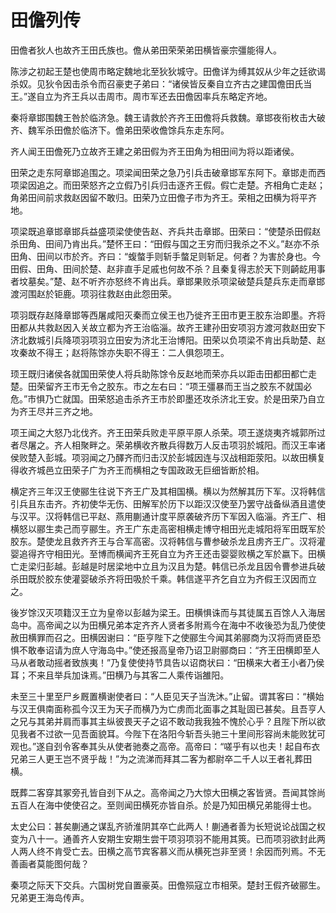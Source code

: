 # 田儋列传

田儋者狄人也故齐王田氏族也。儋从弟田荣荣弟田横皆豪宗彊能得人。

陈涉之初起王楚也使周市略定魏地北至狄狄城守。田儋详为缚其奴从少年之廷欲谒杀奴。见狄令因击杀令而召豪吏子弟曰：“诸侯皆反秦自立齐古之建国儋田氏当王。”遂自立为齐王兵以击周市。周市军还去田儋因率兵东略定齐地。

秦将章邯围魏王咎於临济急。魏王请救於齐齐王田儋将兵救魏。章邯夜衔枚击大破齐、魏军杀田儋於临济下。儋弟田荣收儋馀兵东走东阿。

齐人闻王田儋死乃立故齐王建之弟田假为齐王田角为相田间为将以距诸侯。

田荣之走东阿章邯追围之。项梁闻田荣之急乃引兵击破章邯军东阿下。章邯走而西项梁因追之。而田荣怒齐之立假乃引兵归击逐齐王假。假亡走楚。齐相角亡走赵；角弟田间前求救赵因留不敢归。田荣乃立田儋子市为齐王。荣相之田横为将平齐地。

项梁既追章邯章邯兵益盛项梁使使告赵、齐兵共击章邯。田荣曰：“使楚杀田假赵杀田角、田间乃肯出兵。”楚怀王曰：“田假与国之王穷而归我杀之不义。”赵亦不杀田角、田间以市於齐。齐曰：“蝮螫手则斩手螫足则斩足。何者？为害於身也。今田假、田角、田间於楚、赵非直手足戚也何故不杀？且秦复得志於天下则齮龁用事者坟墓矣。”楚、赵不听齐亦怒终不肯出兵。章邯果败杀项梁破楚兵楚兵东走而章邯渡河围赵於钜鹿。项羽往救赵由此怨田荣。

项羽既存赵降章邯等西屠咸阳灭秦而立侯王也乃徙齐王田市更王胶东治即墨。齐将田都从共救赵因入关故立都为齐王治临淄。故齐王建孙田安项羽方渡河救赵田安下济北数城引兵降项羽项羽立田安为济北王治博阳。田荣以负项梁不肯出兵助楚、赵攻秦故不得王；赵将陈馀亦失职不得王：二人俱怨项王。

顼王既归诸侯各就国田荣使人将兵助陈馀令反赵地而荣亦兵以距击田都田都亡走楚。田荣留齐王市无令之胶东。市之左右曰：“项王彊暴而王当之胶东不就国必危。”市惧乃亡就国。田荣怒追击杀齐王市於即墨还攻杀济北王安。於是田荣乃自立为齐王尽并三齐之地。

项王闻之大怒乃北伐齐。齐王田荣兵败走平原平原人杀荣。项王遂烧夷齐城郭所过者尽屠之。齐人相聚畔之。荣弟横收齐散兵得数万人反击项羽於城阳。而汉王率诸侯败楚入彭城。项羽闻之乃醳齐而归击汉於彭城因连与汉战相距荥阳。以故田横复得收齐城邑立田荣子广为齐王而横相之专国政政无巨细皆断於相。

横定齐三年汉王使郦生往说下齐王广及其相国横。横以为然解其历下军。汉将韩信引兵且东击齐。齐初使华无伤、田解军於历下以距汉汉使至乃罢守战备纵酒且遣使与汉平。汉将韩信已平赵、燕用蒯通计度平原袭破齐历下军因入临淄。齐王广、相横怒以郦生卖己而亨郦生。齐王广东走高密相横走博守相田光走城阳将军田既军於胶东。楚使龙且救齐齐王与合军高密。汉将韩信与曹参破杀龙且虏齐王广。汉将灌婴追得齐守相田光。至博而横闻齐王死自立为齐王还击婴婴败横之军於嬴下。田横亡走梁归彭越。彭越是时居梁地中立且为汉且为楚。韩信已杀龙且因令曹参进兵破杀田既於胶东使灌婴破杀齐将田吸於千乘。韩信遂平齐乞自立为齐假王汉因而立之。

後岁馀汉灭项籍汉王立为皇帝以彭越为梁王。田横惧诛而与其徒属五百馀人入海居岛中。高帝闻之以为田横兄弟本定齐齐人贤者多附焉今在海中不收後恐为乱乃使使赦田横罪而召之。田横因谢曰：“臣亨陛下之使郦生今闻其弟郦商为汉将而贤臣恐惧不敢奉诏请为庶人守海岛中。”使还报高皇帝乃诏卫尉郦商曰：“齐王田横即至人马从者敢动摇者致族夷！”乃复使使持节具告以诏商状曰：“田横来大者王小者乃侯耳；不来且举兵加诛焉。”田横乃与其客二人乘传诣雒阳。

未至三十里至尸乡厩置横谢使者曰：“人臣见天子当洗沐。”止留。谓其客曰：“横始与汉王俱南面称孤今汉王为天子而横乃为亡虏而北面事之其耻固已甚矣。且吾亨人之兄与其弟并肩而事其主纵彼畏天子之诏不敢动我我独不愧於心乎？且陛下所以欲见我者不过欲一见吾面貌耳。今陛下在洛阳今斩吾头驰三十里间形容尚未能败犹可观也。”遂自刭令客奉其头从使者驰奏之高帝。高帝曰：“嗟乎有以也夫！起自布衣兄弟三人更王岂不贤乎哉！”为之流涕而拜其二客为都尉卒二千人以王者礼葬田横。

既葬二客穿其冢旁孔皆自刭下从之。高帝闻之乃大惊大田横之客皆贤。吾闻其馀尚五百人在海中使使召之。至则闻田横死亦皆自杀。於是乃知田横兄弟能得士也。

太史公曰：甚矣蒯通之谋乱齐骄淮阴其卒亡此两人！蒯通者善为长短说论战国之权变为八十一。通善齐人安期生安期生尝干项羽项羽不能用其筴。已而项羽欲封此两人两人终不肯受亡去。田横之高节宾客慕义而从横死岂非至贤！余因而列焉。不无善画者莫能图何哉？

秦项之际天下交兵。六国树党自置豪英。田儋殒寇立市相荣。楚封王假齐破郦生。兄弟更王海岛传声。

